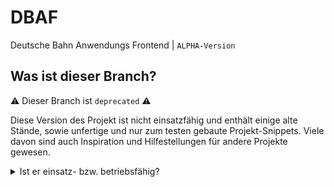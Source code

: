 # DBAF
Deutsche Bahn Anwendungs Frontend | `ALPHA-Version`

## Was ist dieser Branch?

:warning: Dieser Branch ist `deprecated` :warning:

Diese Version des Projekt ist nicht einsatzfähig und enthält einige alte Stände, sowie unfertige und nur zum testen gebaute Projekt-Snippets. Viele davon sind auch Inspiration und Hilfestellungen für andere Projekte gewesen.

<details>

<summary>Ist er einsatz- bzw. betriebsfähig?</summary>

> Nein.
> Für weitere Infos folgen sie [diesem Link](https://www.youtube.com/watch?v=o-YBDTqX_ZU).

</details>

